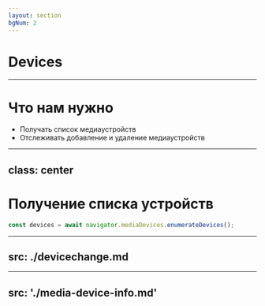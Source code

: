 ```yaml
---
layout: section
bgNum: 2
---
```


# Devices

---

# Что нам нужно

<v-clicks>

- Получать список медиаустройств
- Отслеживать добавление и удаление медиаустройств

</v-clicks>

---
class: center
---

# Получение списка устройств

<v-click>

```ts
const devices = await navigator.mediaDevices.enumerateDevices();
```
</v-click>

<!--
<v-switch>
<template #1>

</template>
<template #2>

<RenderWhen :context="$clicks === 2">

```ts twoslash
const devices = await navigator.mediaDevices.enumerateDevices();
//    ^?
```
</v-switch>
-->

<style>
.twoslash-popup-container {
  @apply text-xl
}
</style>

---
src: ./devicechange.md
---

---
src: './media-device-info.md'
---